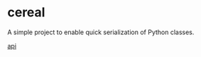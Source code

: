 # cereal

A simple project to enable quick serialization of Python classes.

[api](https://mikeof.github.io/cereal/)
